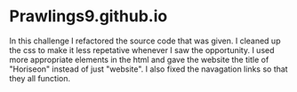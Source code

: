 # Prawlings9.github.io
In this challenge I refactored the source code that was given. I cleaned up the css to make it less repetative whenever I saw the opportunity. I used more appropriate elements in the html and gave the website the title of "Horiseon" instead of just "website". I also fixed the navagation links so that they all function.